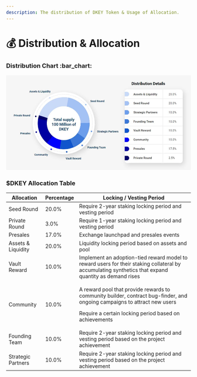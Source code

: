 ```yaml
---
description: The distribution of DKEY Token & Usage of Allocation.
---
```


# 💰 Distribution & Allocation

### Distribution Chart  :bar\_chart:&#x20;

![](../.gitbook/assets/DKEY-distribution-chart.JPG)



### $DKEY Allocation Table

| Allocation         | Percentage | Locking / Vesting Period                                                                                                                                                                             |
| ------------------ | ---------- | ---------------------------------------------------------------------------------------------------------------------------------------------------------------------------------------------------- |
| Seed Round         | 20.0%      | Require 2-year staking locking period and vesting period                                                                                                                                             |
| Private Round      | 3.0%       | Require 1-year staking locking period and vesting period                                                                                                                                             |
| Presales           | 17.0%      | Exchange launchpad and presales events                                                                                                                                                               |
| Assets & Liquidity | 20.0%      | Liquidity locking period based on assets and pool                                                                                                                                                    |
| Vault Reward       | 10.0%      | Implement an adoption-tied reward model to reward users for their staking collateral by accumulating synthetics that expand quantity as demand rises                                                 |
| Community          | 10.0%      | <p>A reward pool that provide rewards to community builder, contract bug-finder, and ongoing campaigns to attract new users </p><p></p><p>Require a certain locking period based on achievements</p> |
| Founding Team      | 10.0%      | Require 2-year staking locking period and vesting period based on the project achievement                                                                                                            |
| Strategic Partners | 10.0%      | Require 2-year staking locking period and vesting period based on the project achievement                                                                                                            |




